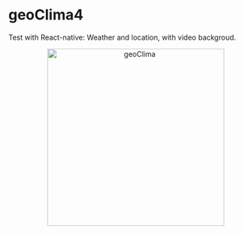# geoClima4
Test with React-native: Weather and location, with video backgroud.
<p align="center">
  <img src="https://n1soluciones.es/img/geoClima4.jpeg" width="350" title="geoClima">
</p>
